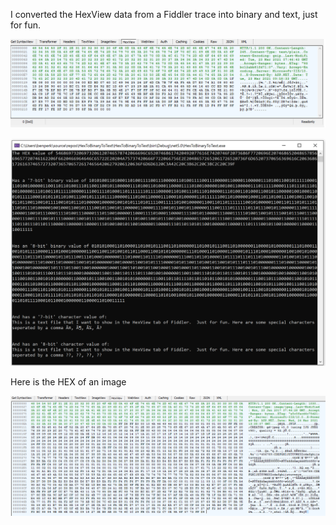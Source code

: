 I converted the HexView data from a Fiddler trace into binary and text, just for fun.

![Fiddler HexView](HEXTOBINARYTOTEXT001.PNG)

![Converted HexView](HEXTOBINARYTOTEXT003.PNG)

Here is the HEX of an image

![Converted HexView](HEXTOBINARYTOTEXT004.PNG)
